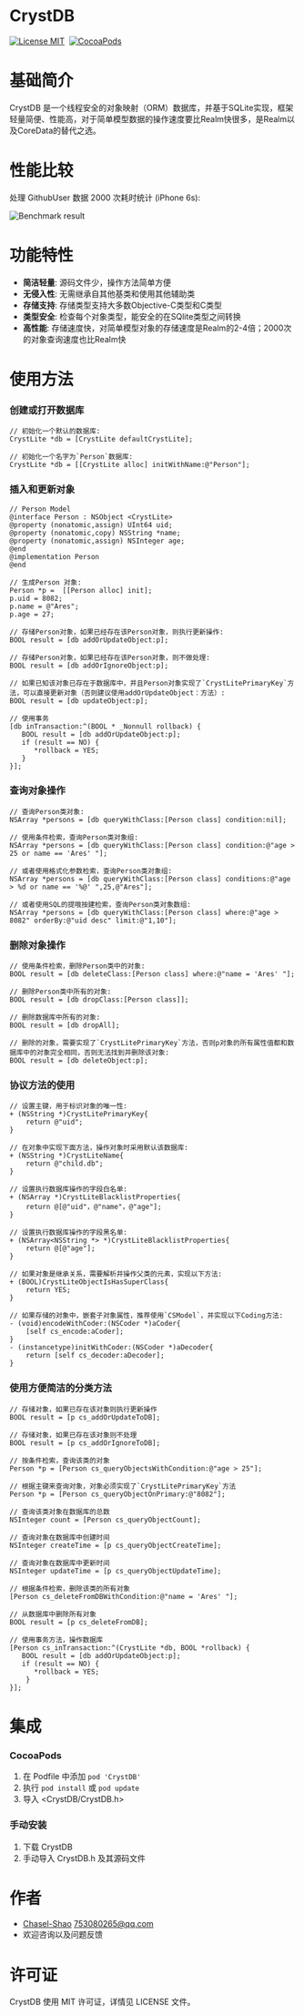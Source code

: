CrystDB
==============

[![License MIT](https://img.shields.io/badge/license-MIT-green.svg?style=flat)](https://raw.githubusercontent.com/Chasel-Shao/CrystDB/master/LICENSE)&nbsp;
[![CocoaPods](http://img.shields.io/cocoapods/v/CrystDB.svg?style=flat)](http://cocoapods.org/pods/CrystDB)&nbsp;

基础简介
==============
CrystDB 是一个线程安全的对象映射（ORM）数据库，并基于SQLite实现，框架轻量简便、性能高，对于简单模型数据的操作速度要比Realm快很多，是Realm以及CoreData的替代之选。<br/>


性能比较
==============
处理 GithubUser 数据 2000 次耗时统计 (iPhone 6s):

![Benchmark result](https://raw.githubusercontent.com/Chasel-Shao/CrystDB/master/Benchmark/result.png
)



功能特性
==============

- **简洁轻量**: 源码文件少，操作方法简单方便
- **无侵入性**: 无需继承自其他基类和使用其他辅助类
- **存储支持**: 存储类型支持大多数Objective-C类型和C类型
- **类型安全**: 检查每个对象类型，能安全的在SQlite类型之间转换
- **高性能**: 存储速度快，对简单模型对象的存储速度是Realm的2-4倍；2000次的对象查询速度也比Realm快

使用方法
==============

### 创建或打开数据库
```objc
// 初始化一个默认的数据库:
CrystLite *db = [CrystLite defaultCrystLite];

// 初始化一个名字为`Person`数据库:
CrystLite *db = [[CrystLite alloc] initWithName:@"Person"];
```
### 插入和更新对象
```objc
// Person Model
@interface Person : NSObject <CrystLite>
@property (nonatomic,assign) UInt64 uid;
@property (nonatomic,copy) NSString *name;
@property (nonatomic,assign) NSInteger age;
@end
@implementation Person
@end

// 生成Person 对象:
Person *p =  [[Person alloc] init];
p.uid = 8082;
p.name = @"Ares";
p.age = 27;

// 存储Person对象，如果已经存在该Person对象，则执行更新操作:
BOOL result = [db addOrUpdateObject:p];

// 存储Person对象，如果已经存在该Person对象，则不做处理:
BOOL result = [db addOrIgnoreObject:p];

// 如果已知该对象已存在于数据库中，并且Person对象实现了`CrystLitePrimaryKey`方法，可以直接更新对象（否则建议使用addOrUpdateObject：方法）:
BOOL result = [db updateObject:p];

// 使用事务
[db inTransaction:^(BOOL * _Nonnull rollback) {
   BOOL result = [db addOrUpdateObject:p];
   if (result == NO) {
      *rollback = YES;
   }
}];  
```
### 查询对象操作
```objc
// 查询Person类对象:
NSArray *persons = [db queryWithClass:[Person class] condition:nil];

// 使用条件检索，查询Person类对象组:
NSArray *persons = [db queryWithClass:[Person class] condition:@"age > 25 or name == 'Ares' "];

// 或者使用格式化参数检索，查询Person类对象组:
NSArray *persons = [db queryWithClass:[Person class] conditions:@"age > %d or name == '%@' ",25,@"Ares"];

// 或者使用SQL的提哦按建检索，查询Person类对象数组:
NSArray *persons = [db queryWithClass:[Person class] where:@"age > 8082" orderBy:@"uid desc" limit:@"1,10"];
```
### 删除对象操作
```objc
// 使用条件检索，删除Person类中的对象:
BOOL result = [db deleteClass:[Person class] where:@"name = 'Ares' "];

// 删除Person类中所有的对象:
BOOL result = [db dropClass:[Person class]];

// 删除数据库中所有的对象:
BOOL result = [db dropAll];

// 删除的对象，需要实现了`CrystLitePrimaryKey`方法，否则p对象的所有属性值都和数据库中的对象完全相同，否则无法找到并删除该对象:
BOOL result = [db deleteObject:p];
```
### 协议方法的使用
```objc
// 设置主键，用于标识对象的唯一性:
+ (NSString *)CrystLitePrimaryKey{
    return @"uid";
}

// 在对象中实现下面方法，操作对象时采用默认该数据库:
+ (NSString *)CrystLiteName{
    return @"child.db";
}

// 设置执行数据库操作的字段白名单:
+ (NSArray *)CrystLiteBlacklistProperties{
    return @[@"uid"，@"name"，@"age"];
}

// 设置执行数据库操作的字段黑名单:
+ (NSArray<NSString *> *)CrystLiteBlacklistProperties{
    return @[@"age"];
}

// 如果对象是继承关系，需要解析并操作父类的元素，实现以下方法:
+ (BOOL)CrystLiteObjectIsHasSuperClass{
    return YES;
}

// 如果存储的对象中，嵌套子对象属性，推荐使用`CSModel`，并实现以下Coding方法:
- (void)encodeWithCoder:(NSCoder *)aCoder{
    [self cs_encode:aCoder];
}
- (instancetype)initWithCoder:(NSCoder *)aDecoder{
    return [self cs_decoder:aDecoder];
}
```
### 使用方便简洁的分类方法
```objc
// 存储对象，如果已存在该对象则执行更新操作
BOOL result = [p cs_addOrUpdateToDB];

// 存储对象，如果已存在该对象则不处理
BOOL result = [p cs_addOrIgnoreToDB];

// 按条件检索，查询该类的对象
Person *p = [Person cs_queryObjectsWithCondition:@"age > 25"];

// 根据主键来查询对象，对象必须实现了`CrystLitePrimaryKey`方法
Person *p = [Person cs_queryObjectOnPrimary:@"8082"];

// 查询该类对象在数据库的总数
NSInteger count = [Person cs_queryObjectCount];

// 查询对象在数据库中创建时间
NSInteger createTime = [p cs_queryObjectCreateTime];

// 查询对象在数据库中更新时间
NSInteger updateTime = [p cs_queryObjectUpdateTime];

// 根据条件检索，删除该类的所有对象
[Person cs_deleteFromDBWithCondition:@"name = 'Ares' "];

// 从数据库中删除所有对象
BOOL result = [p cs_deleteFromDB];
  
// 使用事务方法，操作数据库
[Person cs_inTransaction:^(CrystLite *db, BOOL *rollback) {
   BOOL result = [db addOrUpdateObject:p];
   if (result == NO) {
      *rollback = YES;
    }
}];
```
集成
==============

### CocoaPods

1. 在 Podfile 中添加 `pod 'CrystDB'`
2. 执行 `pod install` 或 `pod update`
3. 导入 \<CrystDB/CrystDB.h\>


### 手动安装

1. 下载 CrystDB 
2. 手动导入 CrystDB.h 及其源码文件


作者
==============
- [Chasel-Shao](https://github.com/Chasel-Shao) 753080265@qq.com
- 欢迎咨询以及问题反馈 

许可证
==============
CrystDB 使用 MIT 许可证，详情见 LICENSE 文件。



